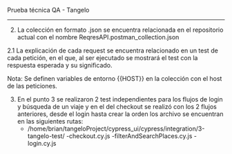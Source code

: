 Prueba técnica QA - Tangelo

---

2. La colección en formato .json se encuentra relacionada en el repositorio actual
   con el nombre ReqresAPI.postman_collection.json

2.1 La explicación de cada request se encuentra relacionado en un test de cada petición,
en el que, al ser ejecutado se mostrará el test con la respuesta esperada y su significado.

Nota: Se definen variables de entorno {{HOST}} en la colección con el host de las peticiones.

3. En el punto 3 se realizaron 2 test independientes para los flujos de login y búsqueda de un viaje
   y en el del checkout se realizó con los 2 flujos anteriores, desde el login hasta crear la orden
   los archivo se encuentran en las siguientes rutas:
   - /home/brian/tangeloProject/cypress_ui/cypress/integration/3-tangelo-test/
     -checkout.cy.js
     -filterAndSearchPlaces.cy.js
     -login.cy.js
